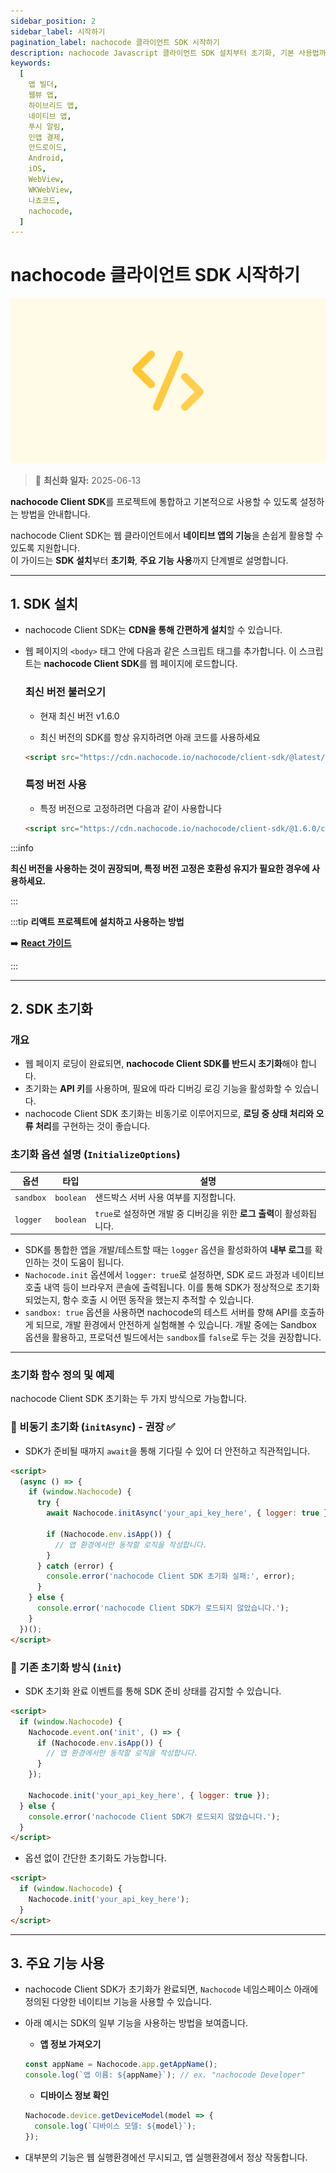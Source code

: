 ```yaml
---
sidebar_position: 2
sidebar_label: 시작하기
pagination_label: nachocode 클라이언트 SDK 시작하기
description: nachocode Javascript 클라이언트 SDK 설치부터 초기화, 기본 사용법까지 한 번에 익히는 시작 가이드입니다. SDK를 활용하여 다양한 네이티브 기능 (푸시 알림, 인증, 디바이스 제어, QR 스캐너 등)을 손쉽게 웹에 통합하여 네이티브 앱을 개발하세요.
keywords:
  [
    앱 빌더,
    웹뷰 앱,
    하이브리드 앱,
    네이티브 앱,
    푸시 알림,
    인앱 결제,
    안드로이드,
    Android,
    iOS,
    WebView,
    WKWebView,
    나쵸코드,
    nachocode,
  ]
---
```


# nachocode 클라이언트 SDK 시작하기

![sdk](/img/docs/releases/release_note_sdk_detail.png)

> 🔔 **최신화 일자:** 2025-06-13

**nachocode Client SDK**를 프로젝트에 통합하고 기본적으로 사용할 수 있도록 설정하는 방법을 안내합니다.

nachocode Client SDK는 웹 클라이언트에서 **네이티브 앱의 기능**을 손쉽게 활용할 수 있도록 지원합니다.  
이 가이드는 **SDK 설치**부터 **초기화**, **주요 기능 사용**까지 단계별로 설명합니다.

---

## 1. SDK 설치

- nachocode Client SDK는 **CDN을 통해 간편하게 설치**할 수 있습니다.

- 웹 페이지의 `<body>` 태그 안에 다음과 같은 스크립트 태그를 추가합니다. 이 스크립트는 **nachocode Client SDK**를 웹 페이지에 로드합니다.

  ### 최신 버전 불러오기

  - 현재 최신 버전 v1.6.0

  - 최신 버전의 SDK를 항상 유지하려면 아래 코드를 사용하세요

  ```html
  <script src="https://cdn.nachocode.io/nachocode/client-sdk/@latest/client-sdk.min.js"></script>
  ```

  ### 특정 버전 사용

  - 특정 버전으로 고정하려면 다음과 같이 사용합니다

  ```html
  <script src="https://cdn.nachocode.io/nachocode/client-sdk/@1.6.0/client-sdk.min.js"></script>
  ```

:::info

**최신 버전을 사용하는 것이 권장되며, 특정 버전 고정은 호환성 유지가 필요한 경우에 사용하세요.**

:::

:::tip **리액트 프로젝트에 설치하고 사용하는 방법**

➡️ [**React 가이드**](./react-support)

:::

---

## 2. SDK 초기화

### 개요

- 웹 페이지 로딩이 완료되면, **nachocode Client SDK를 반드시 초기화**해야 합니다.
- 초기화는 **API 키**를 사용하며, 필요에 따라 디버깅 로깅 기능을 활성화할 수 있습니다.
- nachocode Client SDK 초기화는 비동기로 이루어지므로, **로딩 중 상태 처리와 오류 처리**를 구현하는 것이 좋습니다.

### 초기화 옵션 설명 (`InitializeOptions`)

| 옵션      | 타입      | 설명                                                                  |
| --------- | --------- | --------------------------------------------------------------------- |
| `sandbox` | `boolean` | 샌드박스 서버 사용 여부를 지정합니다.                                 |
| `logger`  | `boolean` | `true`로 설정하면 개발 중 디버깅을 위한 **로그 출력**이 활성화됩니다. |

- SDK를 통합한 앱을 개발/테스트할 때는 `logger` 옵션을 활성화하여 **내부 로그**를 확인하는 것이 도움이 됩니다.
- `Nachocode.init` 옵션에서 `logger: true`로 설정하면, SDK 로드 과정과 네이티브 호출 내역 등이 브라우저 콘솔에 출력됩니다. 이를 통해 SDK가 정상적으로 초기화되었는지, 함수 호출 시 어떤 동작을 했는지 추적할 수 있습니다.
- `sandbox: true` 옵션을 사용하면 nachocode의 테스트 서버를 향해 API를 호출하게 되므로, 개발 환경에서 안전하게 실험해볼 수 있습니다. 개발 중에는 Sandbox 옵션을 활용하고, 프로덕션 빌드에서는 `sandbox`를 `false`로 두는 것을 권장합니다.

---

### 초기화 함수 정의 및 예제

nachocode Client SDK 초기화는 두 가지 방식으로 가능합니다.

### 🔸 비동기 초기화 (`initAsync`) - 권장 ✅

- SDK가 준비될 때까지 `await`을 통해 기다릴 수 있어 더 안전하고 직관적입니다.

```html
<script>
  (async () => {
    if (window.Nachocode) {
      try {
        await Nachocode.initAsync('your_api_key_here', { logger: true });

        if (Nachocode.env.isApp()) {
          // 앱 환경에서만 동작할 로직을 작성합니다.
        }
      } catch (error) {
        console.error('nachocode Client SDK 초기화 실패:', error);
      }
    } else {
      console.error('nachocode Client SDK가 로드되지 않았습니다.');
    }
  })();
</script>
```

### 🔸 기존 초기화 방식 (`init`)

- SDK 초기화 완료 이벤트를 통해 SDK 준비 상태를 감지할 수 있습니다.

```html
<script>
  if (window.Nachocode) {
    Nachocode.event.on('init', () => {
      if (Nachocode.env.isApp()) {
        // 앱 환경에서만 동작할 로직을 작성합니다.
      }
    });

    Nachocode.init('your_api_key_here', { logger: true });
  } else {
    console.error('nachocode Client SDK가 로드되지 않았습니다.');
  }
</script>
```

- 옵션 없이 간단한 초기화도 가능합니다.

```html
<script>
  if (window.Nachocode) {
    Nachocode.init('your_api_key_here');
  }
</script>
```

---

## 3. 주요 기능 사용

- nachocode Client SDK가 초기화가 완료되면, `Nachocode` 네임스페이스 아래에 정의된 다양한 네이티브 기능을 사용할 수 있습니다.

- 아래 예시는 SDK의 일부 기능을 사용하는 방법을 보여줍니다.

  - **앱 정보 가져오기**

  ```javascript
  const appName = Nachocode.app.getAppName();
  console.log(`앱 이름: ${appName}`); // ex. "nachocode Developer"
  ```

  - **디바이스 정보 확인**

  ```javascript
  Nachocode.device.getDeviceModel(model => {
    console.log(`디바이스 모델: ${model}`);
  });
  ```

- 대부분의 기능은 웹 실행환경에선 무시되고, 앱 실행환경에서 정상 작동합니다.
